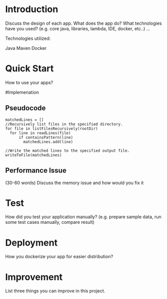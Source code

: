 # Introduction
Discuss the design of each app. What does the app do? What technologies have you used? (e.g. core java, libraries, lambda, IDE, docker, etc..)
...

Technologies utilized:

Java
Maven
Docker

# Quick Start
How to use your apps? 

#Implemenation
## Pseudocode
````
matchedLines = []
//Recursively list files in the specified directory.
for file in listFilesRecursively(rootDir)
  for line in readLines(file)
      if containsPattern(line)
        matchedLines.add(line)

//Write the matched lines to the specified output file.
writeToFile(matchedLines)
````

## Performance Issue
(30-60 words)
Discuss the memory issue and how would you fix it

# Test
How did you test your application manually? (e.g. prepare sample data, run some test cases manually, compare result)

# Deployment
How you dockerize your app for easier distribution?

# Improvement
List three things you can improve in this project.
